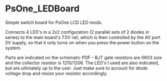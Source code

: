 # PsOne_LEDBoard
Simple switch board for PsOne LCD LED mods. 

Connects 4 LED's in a 2x2 configuration (2 parallel sets of 2 diodes in series) to the main board's 7.5V rail, which is then controlled by the AV port 5V supply, so that it only turns on when you press the power button on the system.

Parts are indicated on the schematic PDF - BJT gate resistors are 0603 size and the collector resistor is 1210/1206. The LED's I used are also indicated, but are ultimately up to the user. Just make sure to account for diode voltage drop and resize your resistor accordingly.
